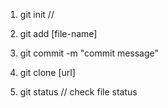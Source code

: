 1. git init   // 
2. git add [file-name]
3. git commit -m "commit message"
4. git clone [url]




5. git status  // check file status